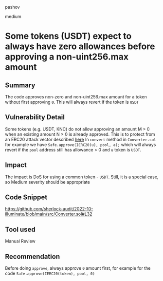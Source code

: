 pashov

medium

# Some tokens (USDT) expect to always have zero allowances before approving a non-uint256.max amount

## Summary
The code approves non-zero and non-uint256.max amount for a token without first approving `0`. This will always revert if the token is `USDT`

## Vulnerability Detail
Some tokens (e.g. USDT, KNC) do not allow approving an amount M > 0 when an existing amount N > 0 is already approved. This is to protect from an ERC20 attack vector described [here](https://docs.google.com/document/d/1YLPtQxZu1UAvO9cZ1O2RPXBbT0mooh4DYKjA_jp-RLM/edit#heading=h.b32yfk54vyg9)
In `convert` method in `Converter.sol` for example we have `Safe.approve(IERC20(u), pool, a);` which will always revert if the `pool` address still has allowance > 0 and `u` token is `USDT`.

## Impact
The impact is DoS for using a common token - `USDT`. Still, it is a special case, so Medium severity should be appropriate

## Code Snippet
https://github.com/sherlock-audit/2022-10-illuminate/blob/main/src/Converter.sol#L32

## Tool used

Manual Review

## Recommendation

Before doing `approve`, always approve `0` amount first, for example for the code `Safe.approve(IERC20(token), pool, 0)`